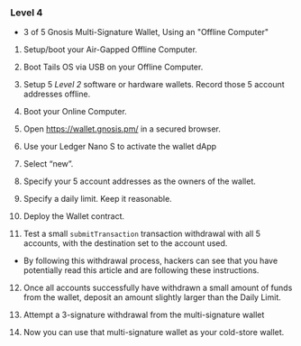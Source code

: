### Level 4

- 3 of 5 Gnosis Multi-Signature Wallet, Using an "Offline Computer"

 1. Setup/boot your Air-Gapped Offline Computer.
 
 2. Boot Tails OS via USB on your Offline Computer.
 
 3. Setup 5 *Level 2* software or hardware wallets. Record those 5 account addresses offline.
 
 4. Boot your Online Computer.
 
 5. Open https://wallet.gnosis.pm/ in a secured browser.
 
 6. Use your Ledger Nano S to activate the wallet dApp
 
 7. Select “new”.
 
 8. Specify your 5 account addresses as the owners of the wallet.
 
 9. Specify a daily limit. Keep it reasonable.
 
 10. Deploy the Wallet contract.
 
 11. Test a small `submitTransaction` transaction withdrawal with all 5 accounts, with the destination set to the account used.
   - By following this withdrawal process, hackers can see that you have potentially read this article and are following these instructions.
<p></p>

  12. Once all accounts successfully have withdrawn a small amount of funds from the wallet, deposit an amount slightly larger than the Daily Limit.
  
 13. Attempt a 3-signature withdrawal from the multi-signature wallet
 
 14. Now you can use that multi-signature wallet as your cold-store wallet.